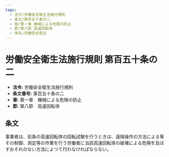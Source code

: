 ```yaml
---
tags:
  - 法令/労働安全衛生法施行規則
  - 条文/第百五十条の二
  - 章/第一章_機械による危険の防止
  - 節/第八節_高速回転体
  - 体系/労働安全衛生
---
```

# 労働安全衛生法施行規則 第百五十条の二

- **法令:** 労働安全衛生法施行規則
- **条文番号:** 第百五十条の二
- **章:** 第一章　機械による危険の防止
- **節:** 第八節　高速回転体

## 条文
事業者は、前条の高速回転体の回転試験を行うときは、遠隔操作の方法による等その制御、測定等の作業を行う労働者に当該高速回転体の破壊による危険を及ぼすおそれのない方法によつて行わなければならない。

